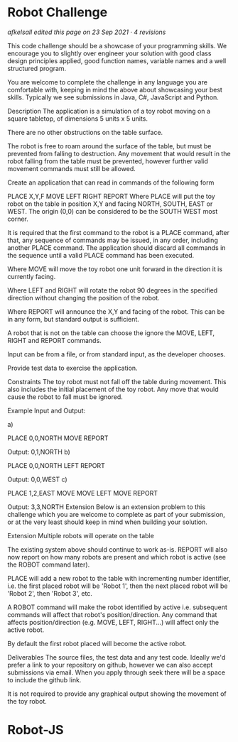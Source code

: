 # Robot Challenge

_*afkelsall edited this page on 23 Sep 2021 · 4 revisions*_

This code challenge should be a showcase of your programming skills. We encourage you to slightly over engineer your solution with good class design principles applied, good function names, variable names and a well structured program.

You are welcome to complete the challenge in any language you are comfortable with, keeping in mind the above about showcasing your best skills. Typically we see submissions in Java, C#, JavaScript and Python.

Description
The application is a simulation of a toy robot moving on a square tabletop, of dimensions 5 units x 5 units.

There are no other obstructions on the table surface.

The robot is free to roam around the surface of the table, but must be prevented from falling to destruction. Any movement that would result in the robot falling from the table must be prevented, however further valid movement commands must still be allowed.

Create an application that can read in commands of the following form

PLACE X,Y,F
MOVE
LEFT
RIGHT
REPORT
Where PLACE will put the toy robot on the table in position X,Y and facing NORTH, SOUTH, EAST or WEST. The origin (0,0) can be considered to be the SOUTH WEST most corner.

It is required that the first command to the robot is a PLACE command, after that, any sequence of commands may be issued, in any order, including another PLACE command. The application should discard all commands in the sequence until a valid PLACE command has been executed.

Where MOVE will move the toy robot one unit forward in the direction it is currently facing.

Where LEFT and RIGHT will rotate the robot 90 degrees in the specified direction without changing the position of the robot.

Where REPORT will announce the X,Y and facing of the robot. This can be in any form, but standard output is sufficient.

A robot that is not on the table can choose the ignore the MOVE, LEFT, RIGHT and REPORT commands.

Input can be from a file, or from standard input, as the developer chooses.

Provide test data to exercise the application.

Constraints
The toy robot must not fall off the table during movement. This also includes the initial placement of the toy robot. Any move that would cause the robot to fall must be ignored.

Example Input and Output:

a)

PLACE 0,0,NORTH
MOVE
REPORT

Output: 0,1,NORTH
b)

PLACE 0,0,NORTH
LEFT
REPORT

Output: 0,0,WEST
c)

PLACE 1,2,EAST
MOVE
MOVE
LEFT
MOVE
REPORT

Output: 3,3,NORTH
Extension
Below is an extension problem to this challenge which you are welcome to complete as part of your submission, or at the very least should keep in mind when building your solution.

Extension
Multiple robots will operate on the table

The existing system above should continue to work as-is. REPORT will also now report on how many robots are present and which robot is active (see the ROBOT command later).

PLACE will add a new robot to the table with incrementing number identifier, i.e. the first placed robot will be 'Robot 1', then the next placed robot will be 'Robot 2', then 'Robot 3', etc.

A ROBOT <number> command will make the robot identified by active i.e. subsequent commands will affect that robot's position/direction. Any command that affects position/direction (e.g. MOVE, LEFT, RIGHT...) will affect only the active robot.

By default the first robot placed will become the active robot.

Deliverables
The source files, the test data and any test code. Ideally we'd prefer a link to your repository on github, however we can also accept submissions via email. When you apply through seek there will be a space to include the github link.

It is not required to provide any graphical output showing the movement of the toy robot.
# Robot-JS
